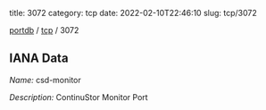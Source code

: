 title: 3072
category: tcp
date: 2022-02-10T22:46:10
slug: tcp/3072

[portdb](/) / [tcp](/category/tcp.html) / 3072


## IANA Data

_Name:_ csd-monitor

_Description:_ ContinuStor Monitor Port

